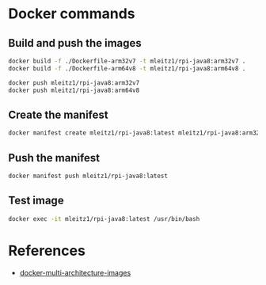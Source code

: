 # Docker commands

## Build and push the images

```bash
docker build -f ./Dockerfile-arm32v7 -t mleitz1/rpi-java8:arm32v7 .
docker build -f ./Dockerfile-arm64v8 -t mleitz1/rpi-java8:arm64v8 .

docker push mleitz1/rpi-java8:arm32v7
docker push mleitz1/rpi-java8:arm64v8
```

## Create the manifest

```bash
docker manifest create mleitz1/rpi-java8:latest mleitz1/rpi-java8:arm32v7 mleitz1/rpi-java8:arm64v8
```

## Push the manifest

```bash
docker manifest push mleitz1/rpi-java8:latest
```

## Test image

```bash
docker exec -it mleitz1/rpi-java8:latest /usr/bin/bash
```

# References

 * [docker-multi-architecture-images](https://medium.com/@mauridb/docker-multi-architecture-images-365a44c26be6)
